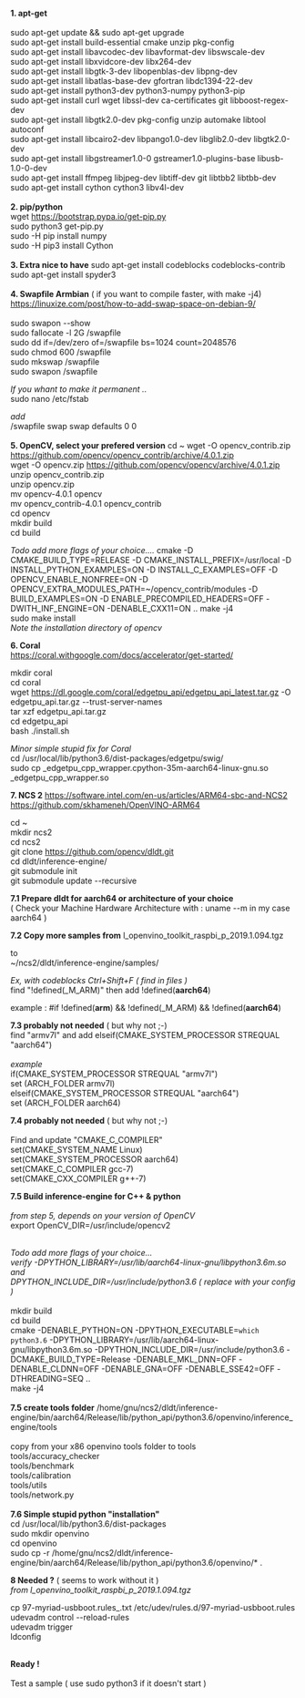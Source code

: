 
 **1. apt-get**<br/>
 <br/>
sudo apt-get update && sudo apt-get upgrade<br />
sudo apt-get install build-essential cmake unzip pkg-config<br/>
sudo apt-get install libavcodec-dev libavformat-dev libswscale-dev<br/>
sudo apt-get install libxvidcore-dev libx264-dev  <br/>
sudo apt-get install libgtk-3-dev libopenblas-dev libpng-dev<br/>
sudo apt-get install libatlas-base-dev gfortran libdc1394-22-dev<br/>
sudo apt-get install python3-dev python3-numpy python3-pip<br/>
sudo apt-get install curl wget libssl-dev ca-certificates git libboost-regex-dev<br/>
sudo apt-get install libgtk2.0-dev pkg-config unzip automake libtool autoconf<br/>
sudo apt-get install libcairo2-dev libpango1.0-dev libglib2.0-dev libgtk2.0-dev<br/>
sudo apt-get install libgstreamer1.0-0 gstreamer1.0-plugins-base libusb-1.0-0-dev<br/>
sudo apt-get install ffmpeg libjpeg-dev libtiff-dev  git  libtbb2 libtbb-dev<br/>
sudo apt-get install cython cython3 libv4l-dev<br/>
<br/>
**2. pip/python**<br/>
wget https://bootstrap.pypa.io/get-pip.py<br/>
sudo python3 get-pip.py<br/>
sudo -H  pip  install numpy<br/>
sudo -H  pip3 install Cython<br/>
<br/>
**3. Extra nice to have**
sudo apt-get install codeblocks codeblocks-contrib<br/>
sudo apt-get install spyder3<br/>
<br/>
**4. Swapfile Armbian** ( if you want to compile faster, with make -j4)<br/>
 https://linuxize.com/post/how-to-add-swap-space-on-debian-9/<br/>
 <br/>
sudo swapon --show<br/>
sudo fallocate -l 2G /swapfile<br/>
sudo dd if=/dev/zero of=/swapfile bs=1024 count=2048576<br/>
sudo chmod 600 /swapfile<br/>
sudo mkswap /swapfile<br/>
sudo swapon /swapfile<br/>

 *If you whant to make it permanent ..*<br/>
sudo nano /etc/fstab<br/>

 *add*<br/>
/swapfile swap swap defaults 0 0<br/>
<br/>
**5. OpenCV, select your prefered version**
cd ~
wget -O opencv_contrib.zip https://github.com/opencv/opencv_contrib/archive/4.0.1.zip<br/>
wget -O opencv.zip https://github.com/opencv/opencv/archive/4.0.1.zip<br/>
unzip opencv_contrib.zip<br/>
unzip opencv.zip<br/>
mv opencv-4.0.1 opencv<br/>
mv opencv_contrib-4.0.1 opencv_contrib<br/>
cd opencv<br/>
mkdir build<br/>
cd build<br/>

*Todo add more flags of your choice....*
cmake -D CMAKE_BUILD_TYPE=RELEASE -D CMAKE_INSTALL_PREFIX=/usr/local -D INSTALL_PYTHON_EXAMPLES=ON -D INSTALL_C_EXAMPLES=OFF -D OPENCV_ENABLE_NONFREE=ON -D OPENCV_EXTRA_MODULES_PATH=~/opencv_contrib/modules -D BUILD_EXAMPLES=ON -D ENABLE_PRECOMPILED_HEADERS=OFF -DWITH_INF_ENGINE=ON -DENABLE_CXX11=ON  ..
make -j4<br/>
sudo make install<br/>
 *Note the installation directory of opencv*<br/>

**6. Coral**<br/>
 https://coral.withgoogle.com/docs/accelerator/get-started/<br/>

mkdir coral<br/>
cd coral<br/>
wget https://dl.google.com/coral/edgetpu_api/edgetpu_api_latest.tar.gz -O<br/>
edgetpu_api.tar.gz --trust-server-names<br/>
tar xzf edgetpu_api.tar.gz<br/>
cd edgetpu_api<br/>
bash ./install.sh<br/>

*Minor simple stupid fix for Coral*<br/>
cd /usr/local/lib/python3.6/dist-packages/edgetpu/swig/<br/>
sudo cp _edgetpu_cpp_wrapper.cpython-35m-aarch64-linux-gnu.so <br/>_edgetpu_cpp_wrapper.so<br/>

**7. NCS 2**
https://software.intel.com/en-us/articles/ARM64-sbc-and-NCS2<br/>
https://github.com/skhameneh/OpenVINO-ARM64<br/>

cd ~<br/>
mkdir ncs2<br/>
cd ncs2<br/>
git clone https://github.com/opencv/dldt.git<br/>
cd dldt/inference-engine/<br/>
git submodule init<br/>
git submodule update --recursive<br/>

**7.1 Prepare dldt for aarch64 or architecture of your choice**<br/>
( Check your Machine Hardware Architecture with : uname --m  in my case aarch64 )<br/>

**7.2 Copy more samples from**
l_openvino_toolkit_raspbi_p_2019.1.094.tgz<br/>

to<br/>
~/ncs2/dldt/inference-engine/samples/<br/>

*Ex, with codeblocks Ctrl+Shift+F  ( find in files )*<br/>
find  "!defined(_M_ARM)" then add  !defined(__aarch64__)<br/>

example : #if !defined(__arm__) && !defined(_M_ARM) && !defined(__aarch64__)<br/>

**7.3 probably not needed** ( but why not ;-)<br/>
find "armv7l" and add elseif(CMAKE_SYSTEM_PROCESSOR STREQUAL "aarch64")<br/>
<br/>
*example*<br/>
if(CMAKE_SYSTEM_PROCESSOR STREQUAL "armv7l")<br/>
    set (ARCH_FOLDER armv7l)<br/>
elseif(CMAKE_SYSTEM_PROCESSOR STREQUAL "aarch64")<br/>
    set (ARCH_FOLDER aarch64)<br/>

**7.4 probably not needed** ( but why not ;-)<br/>
<br/>
Find and update "CMAKE_C_COMPILER"<br/>
set(CMAKE_SYSTEM_NAME Linux)<br/>
set(CMAKE_SYSTEM_PROCESSOR aarch64)<br/>
set(CMAKE_C_COMPILER gcc-7)<br/>
set(CMAKE_CXX_COMPILER g++-7)<br/>


**7.5 Build inference-engine for C++ & python**<br/>
<br/>
*from step 5, depends on your version of OpenCV*<br/>
export OpenCV_DIR=/usr/include/opencv2<br/>
<br/>

 *Todo add more flags of your choice...*<br/>
*verify -DPYTHON_LIBRARY=/usr/lib/aarch64-linux-gnu/libpython3.6m.so  and<br/>DPYTHON_INCLUDE_DIR=/usr/include/python3.6  ( replace with your config )*<br/>
<br/>
mkdir build<br/>
cd build<br/>
cmake -DENABLE_PYTHON=ON -DPYTHON_EXECUTABLE=`which python3.6` -DPYTHON_LIBRARY=/usr/lib/aarch64-linux-gnu/libpython3.6m.so -DPYTHON_INCLUDE_DIR=/usr/include/python3.6 -DCMAKE_BUILD_TYPE=Release -DENABLE_MKL_DNN=OFF -DENABLE_CLDNN=OFF -DENABLE_GNA=OFF -DENABLE_SSE42=OFF -DTHREADING=SEQ ..<br/>
make -j4<br/>
<br/>
**7.5 create tools folder**
/home/gnu/ncs2/dldt/inference-engine/bin/aarch64/Release/lib/python_api/python3.6/openvino/inference_engine/tools<br/>
<br/>
copy from your x86 openvino tools folder to tools  <br/>
tools/accuracy_checker<br/>
tools/benchmark<br/>
tools/calibration<br/>
tools/utils<br/>
tools/network.py<br/>
<br/>
**7.6 Simple stupid python "installation"**<br/>
cd /usr/local/lib/python3.6/dist-packages<br/>
sudo mkdir  openvino<br/>
cd openvino<br/>
sudo cp -r /home/gnu/ncs2/dldt/inference-engine/bin/aarch64/Release/lib/python_api/python3.6/openvino/* .<br/>

 **8 Needed ?** ( seems to work without it )<br/>
*from l_openvino_toolkit_raspbi_p_2019.1.094.tgz*<br/>

cp 97-myriad-usbboot.rules_.txt /etc/udev/rules.d/97-myriad-usbboot.rules<br/>
udevadm control --reload-rules<br/>
udevadm trigger<br/>
ldconfig<br/>
<br/>

**Ready !**<br/>
<br/>
Test a sample  ( use sudo python3 if it doesn't start )<br/>

